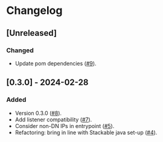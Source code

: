 # Changelog

## [Unreleased]

### Changed

- Update pom dependencies ([#9]).

[#9]: https://github.com/stackabletech/hdfs-topology-provider/pull/9

## [0.3.0] - 2024-02-28

### Added

- Version 0.3.0 ([#8]).
- Add listener compatibility ([#7]).
- Consider non-DN IPs in entrypoint ([#5]).
- Refactoring: bring in line with Stackable java set-up ([#4]).

[#4]: https://github.com/stackabletech/hdfs-topology-provider/pull/4
[#5]: https://github.com/stackabletech/hdfs-topology-provider/pull/5
[#7]: https://github.com/stackabletech/hdfs-topology-provider/pull/7
[#8]: https://github.com/stackabletech/hdfs-topology-provider/pull/8
